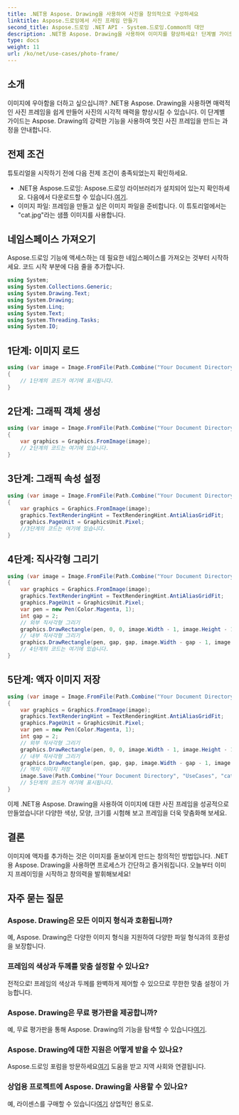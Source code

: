 ```yaml
---
title: .NET용 Aspose. Drawing을 사용하여 사진을 창의적으로 구성하세요
linktitle: Aspose.드로잉에서 사진 프레임 만들기
second_title: Aspose.드로잉 .NET API - System.드로잉.Common의 대안
description: .NET용 Aspose. Drawing을 사용하여 이미지를 향상하세요! 단계별 가이드에 따라 멋진 사진 프레임을 만들어보세요. 지금 .NET용 Aspose.드로잉을 살펴보세요!
type: docs
weight: 11
url: /ko/net/use-cases/photo-frame/
---
```

## 소개
이미지에 우아함을 더하고 싶으십니까? .NET용 Aspose. Drawing을 사용하면 매력적인 사진 프레임을 쉽게 만들어 사진의 시각적 매력을 향상시킬 수 있습니다. 이 단계별 가이드는 Aspose. Drawing의 강력한 기능을 사용하여 멋진 사진 프레임을 만드는 과정을 안내합니다.
## 전제 조건
튜토리얼을 시작하기 전에 다음 전제 조건이 충족되었는지 확인하세요.
-  .NET용 Aspose.드로잉: Aspose.드로잉 라이브러리가 설치되어 있는지 확인하세요. 다음에서 다운로드할 수 있습니다.[여기](https://releases.aspose.com/drawing/net/).
- 이미지 파일: 프레임을 만들고 싶은 이미지 파일을 준비합니다. 이 튜토리얼에서는 "cat.jpg"라는 샘플 이미지를 사용합니다.
## 네임스페이스 가져오기
Aspose.드로잉 기능에 액세스하는 데 필요한 네임스페이스를 가져오는 것부터 시작하세요. 코드 시작 부분에 다음 줄을 추가합니다.
```csharp
using System;
using System.Collections.Generic;
using System.Drawing.Text;
using System.Drawing;
using System.Linq;
using System.Text;
using System.Threading.Tasks;
using System.IO;
```
## 1단계: 이미지 로드
```csharp
using (var image = Image.FromFile(Path.Combine("Your Document Directory", "UseCases", "cat.jpg")))
{
    // 1단계의 코드가 여기에 표시됩니다.
}
```
## 2단계: 그래픽 객체 생성
```csharp
using (var image = Image.FromFile(Path.Combine("Your Document Directory", "UseCases", "cat.jpg")))
{
    var graphics = Graphics.FromImage(image);
    // 2단계의 코드는 여기에 있습니다.
}
```
## 3단계: 그래픽 속성 설정
```csharp
using (var image = Image.FromFile(Path.Combine("Your Document Directory", "UseCases", "cat.jpg")))
{
    var graphics = Graphics.FromImage(image);
    graphics.TextRenderingHint = TextRenderingHint.AntiAliasGridFit;
    graphics.PageUnit = GraphicsUnit.Pixel;
    //3단계의 코드는 여기에 있습니다.
}
```
## 4단계: 직사각형 그리기
```csharp
using (var image = Image.FromFile(Path.Combine("Your Document Directory", "UseCases", "cat.jpg")))
{
    var graphics = Graphics.FromImage(image);
    graphics.TextRenderingHint = TextRenderingHint.AntiAliasGridFit;
    graphics.PageUnit = GraphicsUnit.Pixel;
    var pen = new Pen(Color.Magenta, 1);
    int gap = 2;
    // 외부 직사각형 그리기
    graphics.DrawRectangle(pen, 0, 0, image.Width - 1, image.Height - 1);
    // 내부 직사각형 그리기
    graphics.DrawRectangle(pen, gap, gap, image.Width - gap - 1, image.Height - gap - 1);
    // 4단계의 코드는 여기에 있습니다.
}
```
## 5단계: 액자 이미지 저장
```csharp
using (var image = Image.FromFile(Path.Combine("Your Document Directory", "UseCases", "cat.jpg")))
{
    var graphics = Graphics.FromImage(image);
    graphics.TextRenderingHint = TextRenderingHint.AntiAliasGridFit;
    graphics.PageUnit = GraphicsUnit.Pixel;
    var pen = new Pen(Color.Magenta, 1);
    int gap = 2;
    // 외부 직사각형 그리기
    graphics.DrawRectangle(pen, 0, 0, image.Width - 1, image.Height - 1);
    // 내부 직사각형 그리기
    graphics.DrawRectangle(pen, gap, gap, image.Width - gap - 1, image.Height - gap - 1);
    // 액자 이미지 저장
    image.Save(Path.Combine("Your Document Directory", "UseCases", "cat_with_honor_out.jpg"));
    // 5단계의 코드가 여기에 표시됩니다.
}
```
이제 .NET용 Aspose. Drawing을 사용하여 이미지에 대한 사진 프레임을 성공적으로 만들었습니다! 다양한 색상, 모양, 크기를 시험해 보고 프레임을 더욱 맞춤화해 보세요.
## 결론
이미지에 액자를 추가하는 것은 이미지를 돋보이게 만드는 창의적인 방법입니다. .NET용 Aspose. Drawing을 사용하면 프로세스가 간단하고 즐거워집니다. 오늘부터 이미지 프레이밍을 시작하고 창의력을 발휘해보세요!
## 자주 묻는 질문
### Aspose. Drawing은 모든 이미지 형식과 호환됩니까?
예, Aspose. Drawing은 다양한 이미지 형식을 지원하여 다양한 파일 형식과의 호환성을 보장합니다.
### 프레임의 색상과 두께를 맞춤 설정할 수 있나요?
전적으로! 프레임의 색상과 두께를 완벽하게 제어할 수 있으므로 무한한 맞춤 설정이 가능합니다.
### Aspose. Drawing은 무료 평가판을 제공합니까?
 예, 무료 평가판을 통해 Aspose. Drawing의 기능을 탐색할 수 있습니다[여기](https://releases.aspose.com/).
### Aspose. Drawing에 대한 지원은 어떻게 받을 수 있나요?
 Aspose.드로잉 포럼을 방문하세요[여기](https://forum.aspose.com/c/diagram/17) 도움을 받고 지역 사회와 연결됩니다.
### 상업용 프로젝트에 Aspose. Drawing을 사용할 수 있나요?
 예, 라이센스를 구매할 수 있습니다[여기](https://purchase.aspose.com/buy) 상업적인 용도로.
